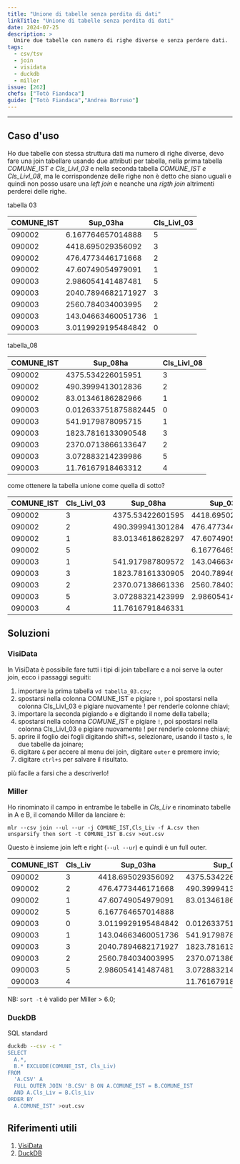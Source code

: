 ```yaml
---
title: "Unione di tabelle senza perdita di dati"
linkTitle: "Unione di tabelle senza perdita di dati"
date: 2024-07-25
description: >
  Unire due tabelle con numero di righe diverse e senza perdere dati.
tags:
  - csv/tsv
  - join
  - visidata
  - duckdb
  - miller
issue: [262]
chefs: ["Totò Fiandaca"]
guide: ["Totò Fiandaca","Andrea Borruso"]
---
```


---

## Caso d'uso

Ho due tabelle con stessa struttura dati ma numero di righe diverse, devo fare una join tabellare usando due attributi per tabella, nella prima tabella _COMUNE_IST e Cls_LivI_03_ e nella seconda tabella _COMUNE_IST e Cls_LivI_08_, ma le corrispondenze delle righe non è detto che siano uguali e quindi non posso usare una _left join_ e neanche una _rigth join_ altrimenti perderei delle righe.

tabella 03

COMUNE_IST|Sup_03ha|Cls_LivI_03
----------|--------|--------
090002|6.167764657014888|5
090002|4418.695029356092|3
090002|476.4773446171668|2
090002|47.60749054979091|1
090003|2.986054141487481|5
090003|2040.7894682171927|3
090003|2560.784034003995|2
090003|143.04663460051736|1
090003|3.0119929195484842|0

tabella_08

COMUNE_IST|Sup_08ha|Cls_LivI_08
----------|--------|--------
090002|4375.534226015951|3
090002|490.3999413012836|2
090002|83.01346186282966|1
090003|0.012633751875882445|0
090003|541.9179878095715|1
090003|1823.7816133090548|3
090003|2370.0713866133647|2
090003|3.072883214239986|5
090003|11.76167918463312|4

come ottenere la tabella unione come quella di sotto?

COMUNE_IST|Cls_LivI_03|Sup_08ha|Sup_03ha
----------|-----------|---------|------
090002|3|4375.53422601595|4418.69502935609
090002|2|490.399941301284|476.477344617167
090002|1|83.0134618628297|47.6074905497909
090002|5||6.16776465701489
090003|1|541.917987809572|143.046634600517
090003|3|1823.78161330905|2040.78946821719
090003|2|2370.07138661336|2560.784034004
090003|5|3.07288321423999|2.98605414148748
090003|4|11.7616791846331|

## Soluzioni

### VisiData

In VisiData è possibile fare tutti i tipi di join tabellare e a noi serve la outer join, ecco i passaggi seguiti:

1. importare la prima tabella `vd tabella_03.csv`;
2. spostarsi nella colonna COMUNE_IST e pigiare `!`, poi spostarsi nella colonna Cls_LivI_03 e pigiare nuovamente ! per renderle colonne chiavi;
3. importare la seconda pigiando `o` e digitando il nome della tabella;
4. spostarsi nella colonna _COMUNE_IST_ e pigiare `!`, poi spostarsi nella colonna Cls_LivI_03 e pigiare nuovamente ! per renderle colonne chiavi;
5. aprire il foglio dei fogli digitando shift+s, selezionare, usando il tasto `s`, le due tabelle da joinare;
6. digitare `&` per accere al menu dei join, digitare `outer` e premere invio;
7. digitare `ctrl+s` per salvare il risultato.

più facile a farsi che a descriverlo!

### Miller

Ho rinominato il campo in entrambe le tabelle in _Cls_Liv_ e rinominato tabelle in A e B, il comando Miller da lanciare è:

```
mlr --csv join --ul --ur -j COMUNE_IST,Cls_Liv -f A.csv then unsparsify then sort -t COMUNE_IST B.csv >out.csv
```

Questo è insieme join left e right (`--ul --ur`) e quindi è un full outer.

| COMUNE_IST | Cls_Liv | Sup_03ha | Sup_08ha |
| --- | --- | --- | --- |
| 090002 | 3 | 4418.695029356092 | 4375.534226015951 |
| 090002 | 2 | 476.4773446171668 | 490.3999413012836 |
| 090002 | 1 | 47.60749054979091 | 83.01346186282966 |
| 090002 | 5 | 6.167764657014888 |  |
| 090003 | 0 | 3.0119929195484842 | 0.012633751875882445 |
| 090003 | 1 | 143.04663460051736 | 541.9179878095715 |
| 090003 | 3 | 2040.7894682171927 | 1823.7816133090548 |
| 090003 | 2 | 2560.784034003995 | 2370.0713866133647 |
| 090003 | 5 | 2.986054141487481 | 3.072883214239986 |
| 090003 | 4 |  | 11.76167918463312 |

NB: `sort -t` è valido per Miller > 6.0; 

### DuckDB

SQL standard

```bash
duckdb --csv -c "
SELECT
  A.*,
  B.* EXCLUDE(COMUNE_IST, Cls_Liv)
FROM
  'A.CSV' A
  FULL OUTER JOIN 'B.CSV' B ON A.COMUNE_IST = B.COMUNE_IST
  AND A.Cls_Liv = B.Cls_Liv
ORDER BY
  A.COMUNE_IST" >out.csv
```

## Riferimenti utili

1. [VisiData](https://ondata.github.io/guidaVisiData/installazione/)
2. [DuckDB](https://duckdb.org/)
